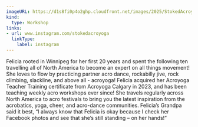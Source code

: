 ```yaml
---
imageURL: https://d1s8fi0p4o2ghp.cloudfront.net/images/2025/StokedAcroyoga.png
kind:
  type: Workshop
links:
- url: www.instagram.com/stokedacroyoga
  linkType:
    label: instagram
---
```

Felicia rooted in Winnipeg for her first 20 years and spent the following ten travelling all of North America to become an expert on all things movement! She loves to flow by practicing partner acro dance, rockabilly jive, rock climbing, slackline, and above all - acroyoga! Felicia acquired her Acroyoga Teacher Training certificate from Acroyoga Calgary in 2023, and has been teaching weekly acro workshops ever since! She travels regularly across North America to acro festivals to bring you the latest inspiration from the acrobatics, yoga, cheer, and acro-dance communities. Felicia’s Grandpa said it best, “I always know that Felicia is okay because I check her Facebook photos and see that she’s still standing – on her hands!”
